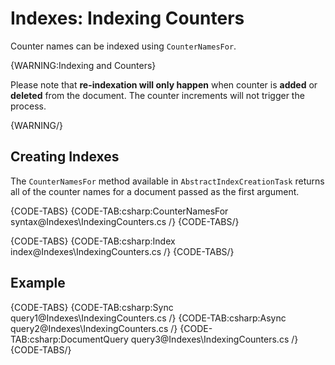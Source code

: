 # Indexes: Indexing Counters

Counter names can be indexed using `CounterNamesFor`. 

{WARNING:Indexing and Counters}

Please note that **re-indexation will only happen** when counter is **added** or **deleted** from the document. The counter increments will not trigger the process.

{WARNING/}

## Creating Indexes

The `CounterNamesFor` method available in `AbstractIndexCreationTask` returns all of the counter names for a document passed as the first argument.

{CODE-TABS}
{CODE-TAB:csharp:CounterNamesFor syntax@Indexes\IndexingCounters.cs /}
{CODE-TABS/}

{CODE-TABS}
{CODE-TAB:csharp:Index index@Indexes\IndexingCounters.cs /}
{CODE-TABS/}

## Example

{CODE-TABS}
{CODE-TAB:csharp:Sync query1@Indexes\IndexingCounters.cs /}
{CODE-TAB:csharp:Async query2@Indexes\IndexingCounters.cs /}
{CODE-TAB:csharp:DocumentQuery query3@Indexes\IndexingCounters.cs /}
{CODE-TABS/}
